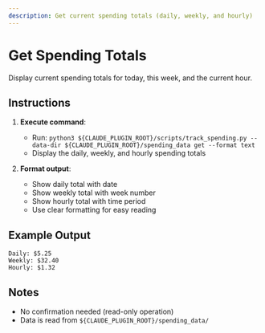 ```yaml
---
description: Get current spending totals (daily, weekly, and hourly)
---
```


# Get Spending Totals

Display current spending totals for today, this week, and the current hour.

## Instructions

1. **Execute command**:
   - Run: `python3 ${CLAUDE_PLUGIN_ROOT}/scripts/track_spending.py --data-dir ${CLAUDE_PLUGIN_ROOT}/spending_data get --format text`
   - Display the daily, weekly, and hourly spending totals

2. **Format output**:
   - Show daily total with date
   - Show weekly total with week number
   - Show hourly total with time period
   - Use clear formatting for easy reading

## Example Output

```
Daily: $5.25
Weekly: $32.40
Hourly: $1.32
```

## Notes

- No confirmation needed (read-only operation)
- Data is read from `${CLAUDE_PLUGIN_ROOT}/spending_data/`
